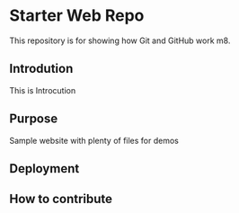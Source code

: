 # Starter Web Repo

This repository is for showing how Git and GitHub work m8.

## Introdution

This is Introcution

## Purpose

Sample website with plenty of files for demos

## Deployment

## How to contribute
